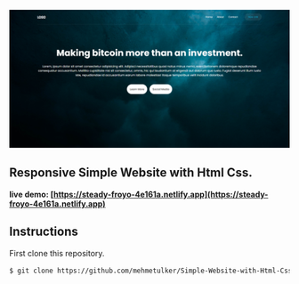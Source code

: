 ![Responsive-Food-Website-Using-HTML-CSS](./img/simple.png)

## Responsive Simple Website with Html Css.

**live demo: [https://steady-froyo-4e161a.netlify.app](https://steady-froyo-4e161a.netlify.app)**

## Instructions

First clone this repository.

```bash
$ git clone https://github.com/mehmetulker/Simple-Website-with-Html-Css.git
```

